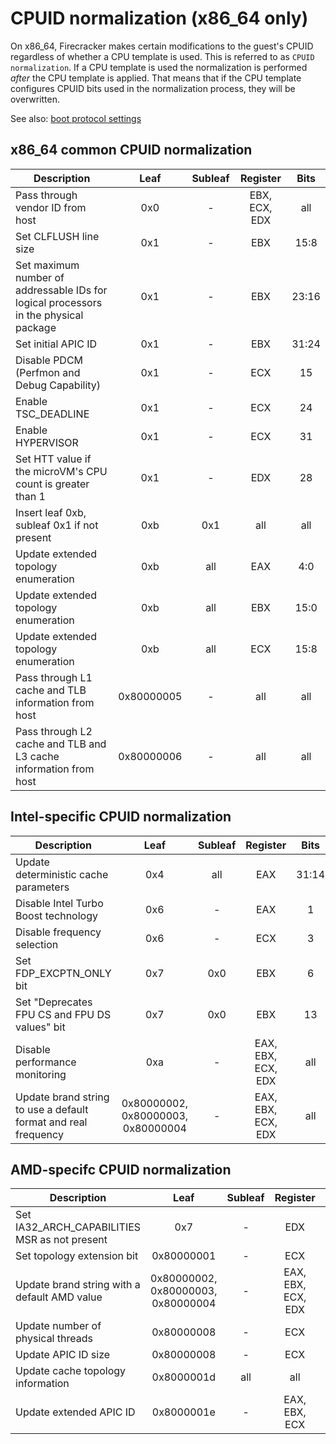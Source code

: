 # CPUID normalization (x86_64 only)

On x86_64, Firecracker makes certain modifications to the guest's CPUID
regardless of whether a CPU template is used. This is referred to as
`CPUID normalization`. If a CPU template is used the normalization is performed
_after_ the CPU template is applied. That means that if the CPU template
configures CPUID bits used in the normalization process, they will be
overwritten.

See also: [boot protocol settings](boot-protocol.md)

## x86_64 common CPUID normalization

| Description                                                                          |    Leaf    | Subleaf |   Register    | Bits  |
| ------------------------------------------------------------------------------------ | :--------: | :-----: | :-----------: | :---: |
| Pass through vendor ID from host                                                     |    0x0     |    -    | EBX, ECX, EDX |  all  |
| Set CLFLUSH line size                                                                |    0x1     |    -    |      EBX      | 15:8  |
| Set maximum number of addressable IDs for logical processors in the physical package |    0x1     |    -    |      EBX      | 23:16 |
| Set initial APIC ID                                                                  |    0x1     |    -    |      EBX      | 31:24 |
| Disable PDCM (Perfmon and Debug Capability)                                          |    0x1     |    -    |      ECX      |  15   |
| Enable TSC_DEADLINE                                                                  |    0x1     |    -    |      ECX      |  24   |
| Enable HYPERVISOR                                                                    |    0x1     |    -    |      ECX      |  31   |
| Set HTT value if the microVM's CPU count is greater than 1                           |    0x1     |    -    |      EDX      |  28   |
| Insert leaf 0xb, subleaf 0x1 if not present                                          |    0xb     |   0x1   |      all      |  all  |
| Update extended topology enumeration                                                 |    0xb     |   all   |      EAX      |  4:0  |
| Update extended topology enumeration                                                 |    0xb     |   all   |      EBX      | 15:0  |
| Update extended topology enumeration                                                 |    0xb     |   all   |      ECX      | 15:8  |
| Pass through L1 cache and TLB information from host                                  | 0x80000005 |    -    |      all      |  all  |
| Pass through L2 cache and TLB and L3 cache information from host                     | 0x80000006 |    -    |      all      |  all  |

## Intel-specific CPUID normalization

| Description                                                    |                Leaf                | Subleaf |      Register      | Bits  |
| -------------------------------------------------------------- | :--------------------------------: | :-----: | :----------------: | :---: |
| Update deterministic cache parameters                          |                0x4                 |   all   |        EAX         | 31:14 |
| Disable Intel Turbo Boost technology                           |                0x6                 |    -    |        EAX         |   1   |
| Disable frequency selection                                    |                0x6                 |    -    |        ECX         |   3   |
| Set FDP_EXCPTN_ONLY bit                                        |                0x7                 |   0x0   |        EBX         |   6   |
| Set "Deprecates FPU CS and FPU DS values" bit                  |                0x7                 |   0x0   |        EBX         |  13   |
| Disable performance monitoring                                 |                0xa                 |    -    | EAX, EBX, ECX, EDX |  all  |
| Update brand string to use a default format and real frequency | 0x80000002, 0x80000003, 0x80000004 |    -    | EAX, EBX, ECX, EDX |  all  |

## AMD-specifc CPUID normalization

| Description                                   |                Leaf                | Subleaf |      Register      | Bits  |
| --------------------------------------------- | :--------------------------------: | :-----: | :----------------: | :---: |
| Set IA32_ARCH_CAPABILITIES MSR as not present |                0x7                 |    -    |        EDX         |  29   |
| Set topology extension bit                    |             0x80000001             |    -    |        ECX         |  22   |
| Update brand string with a default AMD value  | 0x80000002, 0x80000003, 0x80000004 |    -    | EAX, EBX, ECX, EDX |  all  |
| Update number of physical threads             |             0x80000008             |    -    |        ECX         |  7:0  |
| Update APIC ID size                           |             0x80000008             |    -    |        ECX         | 15:12 |
| Update cache topology information             |             0x8000001d             |   all   |        all         |  all  |
| Update extended APIC ID                       |             0x8000001e             |    -    |   EAX, EBX, ECX    |  all  |
